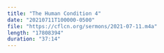 ```yaml
---
title: "The Human Condition 4"
date: "20210711T100000-0500"
file: "https://cflcn.org/sermons/2021-07-11.m4a"
length: "17808394"
duration: "37:14"
---
```

